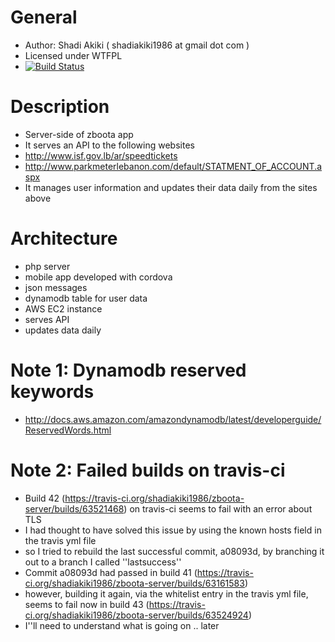 # General
* Author: Shadi Akiki ( shadiakiki1986 at gmail dot com )
* Licensed under WTFPL
* [![Build Status](https://secure.travis-ci.org/shadiakiki1986/zboota-server.png)](http://travis-ci.org/shadiakiki1986/zboota-server)

# Description
* Server-side of zboota app
* It serves an API to the following websites
 * http://www.isf.gov.lb/ar/speedtickets
 * http://www.parkmeterlebanon.com/default/STATMENT_OF_ACCOUNT.aspx
* It manages user information and updates their data daily from the sites above

# Architecture
* php server
* mobile app developed with cordova
* json messages
* dynamodb table for user data
* AWS EC2 instance
 * serves API
 * updates data daily

# Note 1: Dynamodb reserved keywords
* http://docs.aws.amazon.com/amazondynamodb/latest/developerguide/ReservedWords.html

# Note 2: Failed builds on travis-ci
* Build 42 (https://travis-ci.org/shadiakiki1986/zboota-server/builds/63521468) on travis-ci seems to fail with an error about TLS
* I had thought to have solved this issue by using the known hosts field in the travis yml file
* so I tried to rebuild the last successful commit, a08093d, by branching it out to a branch I called ''lastsuccess''
* Commit a08093d had passed in build 41 (https://travis-ci.org/shadiakiki1986/zboota-server/builds/63161583)
* however, building it again, via the whitelist entry in the travis yml file, seems to fail now in build 43 (https://travis-ci.org/shadiakiki1986/zboota-server/builds/63524924)
* I''ll need to understand what is going on .. later
